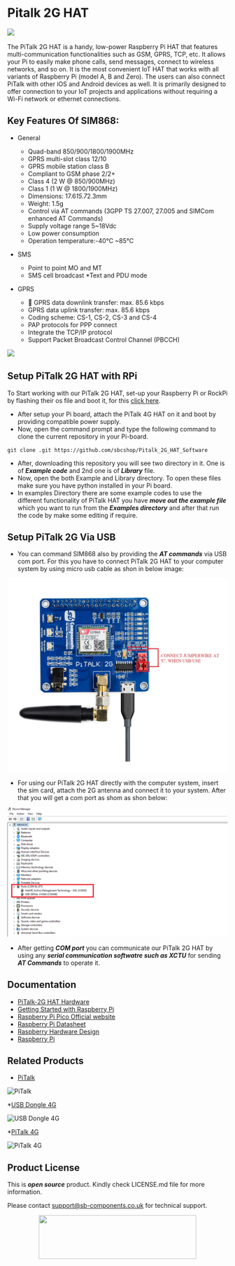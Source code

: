 # Pitalk 2G HAT 

<img src ="https://github.com/sbcshop/Pitalk_2G_HAT_Software/blob/main/images/Pitalk%202G%20front%20and%20back.png" />

The PiTalk 2G HAT is a handy, low-power Raspberry Pi HAT that features multi-communication functionalities such as GSM, GPRS, TCP, etc. It allows your Pi to easily make phone calls, send messages, connect to wireless networks, and so on. It is the most convenient IoT HAT that works with all variants of Raspberry Pi (model A, B and Zero). The users can also connect PiTalk with other iOS and Android devices as well. It is primarily designed to offer connection to your IoT projects and applications without requiring a Wi-Fi network or ethernet connections.

## Key Features Of SIM868:

* General
  * Quad-band 850/900/1800/1900MHz
  * GPRS multi-slot class 12/10
  * GPRS mobile station class B
  * Compliant to GSM phase 2/2+
  * Class 4 (2 W @ 850/900MHz)
  * Class 1 (1 W @ 1800/1900MHz)
  * Dimensions: 17.6*15.7*2.3mm
  * Weight: 1.5g
  * Control via AT commands (3GPP TS 27.007, 27.005 and SIMCom enhanced AT Commands)
  * Supply voltage range 5~18Vdc
  * Low power consumption
  * Operation temperature:-40℃ ~85℃

* SMS
  * Point to point MO and MT
  * SMS cell broadcast
  *Text and PDU mode
  
  
* GPRS
  *  GPRS data downlink transfer: max. 85.6 kbps
  * GPRS data uplink transfer: max. 85.6 kbps
  * Coding scheme: CS-1, CS-2, CS-3 and CS-4
  * PAP protocols for PPP connect
  * Integrate the TCP/IP protocol
  * Support Packet Broadcast Control Channel (PBCCH) 
  


<img src ="https://github.com/sbcshop/Pitalk_2G_HAT_Software/blob/main/images/PiTalk.png" /> 

## Setup PiTalk 2G HAT with RPi 

To Start working with our PiTalk 2G HAT, set-up your Raspberry Pi or RockPi by flashing their os file and boot it, for this [click here](https://rockpi.eu/Rockpi4/downloads).

* After setup your Pi board, attach the PiTalk 4G HAT on it and boot by providing compatible power supply.
* Now, open the command prompt and type the following command to clone the current repository in your Pi-board.
```
git clone .git https://github.com/sbcshop/Pitalk_2G_HAT_Software
```

* After, downloading this repository you will see two directory in it. One is of ***Example code*** and 2nd one is of ***Library*** file.
* Now, open the both Example and Library directory. To open these files make sure you have python installed in your Pi board.
* In examples Directory there are some example codes to use the different functionality of PiTalk HAT you have ***move out the example file*** which you want to run from the ***Examples directory*** and after that run the code by make some editing if require.


## Setup PiTalk 2G  Via USB


* You can command SIM868 also by providing the ***AT commands***  via USB com port. For this you have to connect PiTalk 2G HAT to your computer system by using micro usb cable as shon in below image:

<img src ="https://github.com/sbcshop/Pitalk_2G_HAT_Software/blob/main/images/PITALK%202G%20USB.jpg" />

* For using our PiTalk 2G HAT directly with the computer system, insert the sim card, attach the 2G antenna and connect it to your system. After that you will get a com port as shom as shon below:

<img src ="https://github.com/sbcshop/Pitalk_2G_HAT_Software/blob/main/images/Scr.png" />

* After getting ***COM port*** you can communicate our PiTalk 2G HAT by using any ***serial communication softwatre such as XCTU*** for sending ***AT Commands*** to operate it.




## Documentation

* [PiTalk-2G HAT Hardware](https://github.com/sbcshop/Pitalk_2G_HAT_Hardware)
* [Getting Started with Raspberry Pi](https://www.raspberrypi.com/documentation/computers/getting-started.html)
* [Raspberry Pi Pico Official website](https://www.raspberrypi.com/documentation/microcontrollers/)
* [Raspberry Pi Datasheet](https://www.raspberrypi.com/documentation/computers/compute-module.html)
* [Raspberry Hardware Design](https://www.raspberrypi.com/documentation/computers/compute-module.html)
* [Raspberry Pi](https://www.raspberrypi.com/documentation/microcontrollers/raspberry-pi-pico.html)

## Related Products

* [PiTalk](https://shop.sb-components.co.uk/products/pitalk-modular-smartphone-for-raspberry-pi?variant=12516562436179)

 ![PiTalk](https://cdn.shopify.com/s/files/1/1217/2104/products/PiTalk_-_Modular_SmartPhone_for_Raspberry_Pi_5.png?v=1528805795&width=400)
 
 *[USB Dongle 4G]()

 ![USB Dongle 4G]()
 
  *[PiTalk 4G]()

 ![PiTalk 4G]()
 

## Product License

This is ***open source*** product. Kindly check LICENSE.md file for more information.

Please contact support@sb-components.co.uk for technical support.
<p align="center">
  <img width="360" height="100" src="https://cdn.shopify.com/s/files/1/1217/2104/files/Logo_sb_component_3.png?v=1666086771&width=350">
</p>


